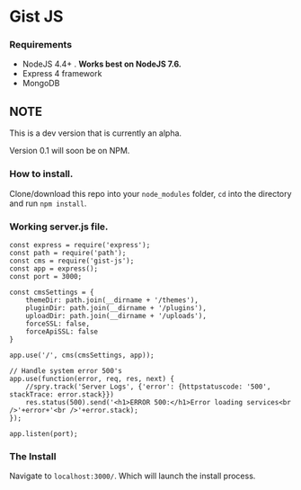 # Gist JS

### Requirements
* NodeJS 4.4+ . **Works best on NodeJS 7.6.**
* Express 4 framework
* MongoDB

## **NOTE**
This is a dev version that is currently an alpha.

Version 0.1 will soon be on NPM.

### How to install.

Clone/download this repo into your `node_modules` folder, `cd` into the directory and run `npm install`.

### Working server.js file.
```
const express = require('express');
const path = require('path');
const cms = require('gist-js');
const app = express();
const port = 3000;

const cmsSettings = {
    themeDir: path.join(__dirname + '/themes'),
    pluginDir: path.join(__dirname + '/plugins'),
    uploadDir: path.join(__dirname + '/uploads'),
	forceSSL: false,
	forceApiSSL: false
}

app.use('/', cms(cmsSettings, app));

// Handle system error 500's
app.use(function(error, req, res, next) {
    //spry.track('Server Logs', {'error': {httpstatuscode: '500', stackTrace: error.stack}})
    res.status(500).send('<h1>ERROR 500:</h1>Error loading services<br />'+error+'<br />'+error.stack);
});

app.listen(port);

```

### The Install
Navigate to `localhost:3000/`.
Which will launch the install process.
